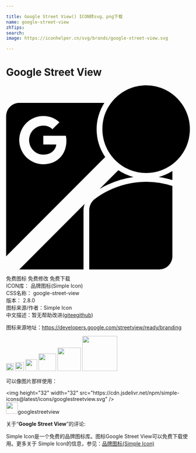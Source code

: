 ```yaml
---

title: Google Street View() ICON转svg、png下载
name: google-street-view
zhTips: 
search: 
image: https://iconhelper.cn/svg/brands/google-street-view.svg

---
```


# Google Street View  <small style="font-size: 60%;font-weight: 100"></small>

<div id="svg" class="svg-wrap">
<svg role="img" xmlns="http://www.w3.org/2000/svg" viewBox="0 0 24 24"><title>Google Street View icon</title><path d="M18.285 0c-.11 0-.218.004-.326.01-.03.001-.062.005-.092.008a5.723 5.723 0 00-.549.064c-.037.006-.074.015-.111.022-.07.013-.138.027-.207.042l-.1.024a5.635 5.635 0 00-.273.074l-.023.008a5.67 5.67 0 00-.301.102c-.022.007-.043.017-.065.025a5.669 5.669 0 00-.22.09l-.096.043a5.765 5.765 0 00-.184.088l-.097.05c-.061.032-.122.064-.182.098l-.088.05c-.066.04-.13.082-.195.124l-.063.039a5.746 5.746 0 00-.488.367l-.072.063a5.803 5.803 0 00-.451.433 5.7 5.7 0 00-.14.156l-.06.07a5.692 5.692 0 00-1.33 3.664 5.712 5.712 0 009.143 4.571l.017-.014a5.778 5.778 0 00.452-.38l.062-.06a5.747 5.747 0 00.37-.39l.054-.062c.06-.07.116-.143.172-.217l.017-.021.002-.004c.06-.08.118-.163.174-.246.018-.026.034-.054.05-.08.04-.06.078-.12.114-.182l.051-.088c.035-.061.069-.123.102-.186.016-.03.033-.06.048-.091.03-.06.058-.121.086-.182l.047-.103c.031-.072.06-.144.088-.217l.025-.065c.036-.097.07-.195.1-.295l.02-.07c.022-.075.043-.15.062-.227a5.675 5.675 0 00.068-.313 5.758 5.758 0 00.086-.645l.008-.112a5.759 5.759 0 00-.056-1.191 5.677 5.677 0 00-.114-.559 5.655 5.655 0 00-.648-1.533 5.73 5.73 0 00-.477-.672A5.76 5.76 0 0021.248.826l-.086-.049a5.716 5.716 0 00-.398-.215A5.681 5.681 0 0018.285 0zM1.715 2.285A1.72 1.72 0 000 3.995v18.29L12.941 9.344a6.426 6.426 0 01-1.12-3.63c0-1.26.38-2.432 1.007-3.429H1.715zM4.857 4c.848 0 1.557.31 2.102.818l-.912.891a1.698 1.698 0 00-1.19-.459c-.818 0-1.512.551-1.76 1.295a1.889 1.889 0 000 1.195c.248.744.942 1.295 1.76 1.295.46 0 .808-.121 1.067-.297.396-.27.624-.722.623-1.025h-1.69V6.57h2.94c.045.197.078.386.078.645 0 .957-.342 1.765-.936 2.312-.52.48-1.233.758-2.082.758a3.142 3.142 0 110-6.285zm9.8 7.059l-2.452 2.45a12 12 0 014.428-1.56 6.456 6.456 0 01-1.977-.89zm7.058.113a6.601 6.601 0 01-1.774.775c.607.087 1.2.22 1.774.395v-1.17zm-3.43 1.4c-2.51 0-4.868.864-6.73 2.264-.425.34-.698.863-.698 1.45V24H20a1.72 1.72 0 001.715-1.715v-9.164a11.078 11.078 0 00-3.43-.549zm-8.025 2.883L1.715 24h8.392v-7.715c0-.292.063-.567.153-.83Z"/></svg>
</div>
<detail full-name='google-street-view'></detail>

<div class="detail-page">
<p>
<span><span class="badge-success badge">免费图标</span> <span class="badge-success badge">免费修改</span>  <span class="badge-success badge">免费下载</span> </span>
<br/>
<span>
ICON库：
<span class="badge-secondary badge">品牌图标(Simple Icon)</span> 
</span>
<br/>
<span>
CSS名称：
<span class="badge-secondary badge">google-street-view</span> 
</span>

<br/>
<span>
版本：
<span class="badge-secondary badge">2.8.0</span> 
</span>
<br/>
<span>图标来源/作者：<span class="badge-light badge">Simple Icon</span></span> 
<br/>
<span class="zh-detail">中文描述：暂无<span class="help-link"><span>帮助改进</span>(<a href="https://gitee.com/liuwave/icon-helper/edit/master/json/brands/google-street-view.json" target="_blank" rel="noopener noreferrer">gitee</a><a href="https://github.com/liuwave/icon-helper/edit/master/json/brands/google-street-view.json" target="_blank" rel="noopener noreferrer">github</a></span>)</span><br/>
</p>
</div><div class="description description alert alert-light"><p>图标来源地址：<a href="https://developers.google.com/streetview/ready/branding" target="_blank" rel="noopener noreferrer">https://developers.google.com/streetview/ready/branding</a></p></div>
<div class="alert alert-dark">
<img height="21" width="21" src="https://cdn.jsdelivr.net/npm/simple-icons@latest/icons/googlestreetview.svg" />
<img height="24" width="24" src="https://cdn.jsdelivr.net/npm/simple-icons@latest/icons/googlestreetview.svg" />
<img height="32" width="32" src="https://cdn.jsdelivr.net/npm/simple-icons@latest/icons/googlestreetview.svg" />
<img height="48" width="48" src="https://cdn.jsdelivr.net/npm/simple-icons@latest/icons/googlestreetview.svg" />
<img height="64" width="64" src="https://cdn.jsdelivr.net/npm/simple-icons@latest/icons/googlestreetview.svg" />
<img height="96" width="96" src="https://cdn.jsdelivr.net/npm/simple-icons@latest/icons/googlestreetview.svg" />

</div>
<div>
  <p>可以像图片那样使用：    
  </p>
  <div class="alert alert-primary" style="font-size: 14px">
    &lt;img height="32" width="32" src="https://cdn.jsdelivr.net/npm/simple-icons@latest/icons/googlestreetview.svg" /&gt;
    <copy-btn content='<img height="32" width="32" src="https://cdn.jsdelivr.net/npm/simple-icons@latest/icons/googlestreetview.svg" />'></copy-btn>
  </div>
  <div class="alert alert-secondary">
    <img height="32" width="32" src="https://cdn.jsdelivr.net/npm/simple-icons@latest/icons/googlestreetview.svg" />googlestreetview
    <copy-btn content="googlestreetview" btn-title="复制图标名称"></copy-btn>
  </div>
</div>
<div class="icon-detail__container">
<p>关于“<b>Google Street View</b>”的评论:</p>
</div>
<Vssue title="关于“Google Street View”的评论" />
<div><p>Simple Icon是一个免费的品牌图标库。图标Google Street View可以免费下载使用。更多关于  Simple Icon的信息，参见：<a target="_blank" href="https://iconhelper.cn/brands.html">品牌图标(Simple Icon)</a>
</p></div>
